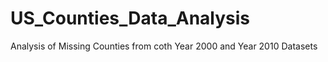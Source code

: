 # US_Counties_Data_Analysis
Analysis of Missing Counties from coth Year 2000 and Year 2010 Datasets
